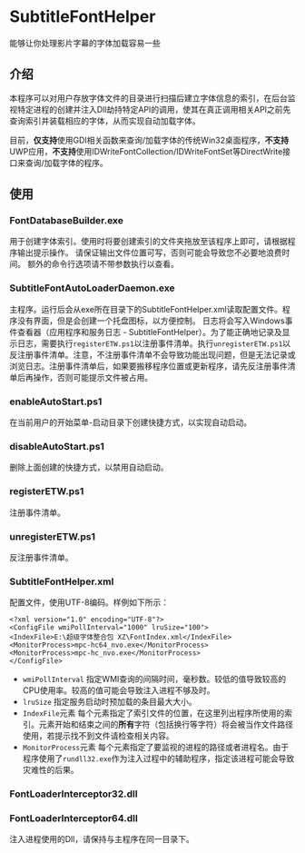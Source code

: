# SubtitleFontHelper

能够让你处理影片字幕的字体加载容易一些

## 介绍
本程序可以对用户存放字体文件的目录进行扫描后建立字体信息的索引，在后台监视特定进程的创建并注入Dll劫持特定API的调用，使其在真正调用相关API之前先查询索引并装载相应的字体，从而实现自动加载字体。

目前，**仅支持**使用GDI相关函数来查询/加载字体的传统Win32桌面程序，**不支持**UWP应用，**不支持**使用IDWriteFontCollection/IDWriteFontSet等DirectWrite接口来查询/加载字体的程序。

## 使用
### FontDatabaseBuilder.exe
用于创建字体索引。使用时将要创建索引的文件夹拖放至该程序上即可，请根据程序输出提示操作。
请保证输出文件位置可写，否则可能会导致您不必要地浪费时间。
额外的命令行选项请不带参数执行以查看。

### SubtitleFontAutoLoaderDaemon.exe
主程序。运行后会从exe所在目录下的SubtitleFontHelper.xml读取配置文件。程序没有界面，但是会创建一个托盘图标，以方便控制。
日志将会写入Windows事件查看器（应用程序和服务日志 - SubtitleFontHelper）。为了能正确地记录及显示日志，需要执行`registerETW.ps1`以注册事件清单。执行`unregisterETW.ps1`以反注册事件清单。注意，不注册事件清单不会导致功能出现问题，但是无法记录或浏览日志。注册事件清单后，如果要搬移程序位置或更新程序，请先反注册事件清单后再操作，否则可能提示文件被占用。

### enableAutoStart.ps1
在当前用户的开始菜单-启动目录下创建快捷方式，以实现自动启动。

### disableAutoStart.ps1
删除上面创建的快捷方式，以禁用自动启动。

### registerETW.ps1
注册事件清单。

### unregisterETW.ps1
反注册事件清单。

### SubtitleFontHelper.xml
配置文件，使用UTF-8编码。样例如下所示：
```
<?xml version="1.0" encoding="UTF-8"?>
<ConfigFile wmiPollInterval="1000" lruSize="100">
<IndexFile>E:\超级字体整合包 XZ\FontIndex.xml</IndexFile>
<MonitorProcess>mpc-hc64_nvo.exe</MonitorProcess>
<MonitorProcess>mpc-hc_nvo.exe</MonitorProcess>
</ConfigFile>
```
 - `wmiPollInterval` 指定WMI查询的间隔时间，毫秒数。较低的值导致较高的CPU使用率。较高的值可能会导致注入进程不够及时。
 - `lruSize` 指定服务启动时预加载的条目最大大小。
 - `IndexFile`元素 每个元素指定了索引文件的位置，在这里列出程序所使用的索引。元素开始和结束之间的**所有**字符（包括换行等字符）将会被当作文件路径使用，若提示找不到文件请检查相关内容。
 - `MonitorProcess`元素 每个元素指定了要监视的进程的路径或者进程名。由于程序使用了`rundll32.exe`作为注入过程中的辅助程序，指定该进程可能会导致灾难性的后果。

### FontLoaderInterceptor32.dll
### FontLoaderInterceptor64.dll
注入进程使用的Dll，请保持与主程序在同一目录下。